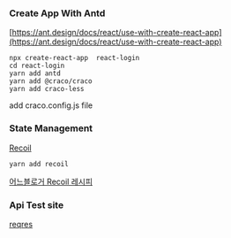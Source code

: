 ### Create App With Antd

[https://ant.design/docs/react/use-with-create-react-app](https://ant.design/docs/react/use-with-create-react-app)

```
npx create-react-app  react-login
cd react-login
yarn add antd
yarn add @craco/craco
yarn add craco-less
```

add craco.config.js file

### State Management

[Recoil](https://recoiljs.org/docs/introduction/installation)

```
yarn add recoil
```

[어느블로거 Recoil 레시피](https://taegon.kim/archives/10125)

### Api Test site

[reqres](https://reqres.in/)
